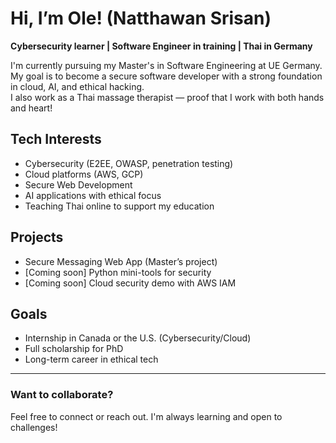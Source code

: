 # Hi, I’m Ole! (Natthawan Srisan)  
**Cybersecurity learner | Software Engineer in training | Thai in Germany**

I'm currently pursuing my Master's in Software Engineering at UE Germany.  
My goal is to become a secure software developer with a strong foundation in cloud, AI, and ethical hacking.  
I also work as a Thai massage therapist — proof that I work with both hands and heart!

## Tech Interests  
- Cybersecurity (E2EE, OWASP, penetration testing)  
- Cloud platforms (AWS, GCP)  
- Secure Web Development  
- AI applications with ethical focus  
- Teaching Thai online to support my education

## Projects  
- Secure Messaging Web App (Master’s project)  
- [Coming soon] Python mini-tools for security  
- [Coming soon] Cloud security demo with AWS IAM

## Goals  
- Internship in Canada or the U.S. (Cybersecurity/Cloud)  
- Full scholarship for PhD  
- Long-term career in ethical tech

---

### Want to collaborate?
Feel free to connect or reach out. I'm always learning and open to challenges!
